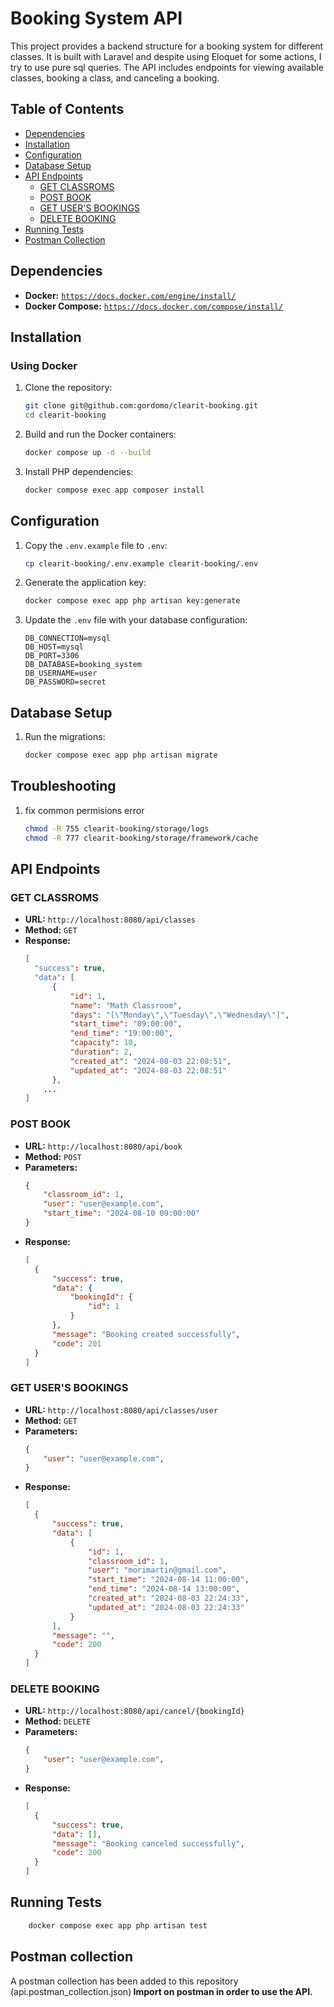 # Booking System API

This project provides a backend structure for a booking system for different classes. It is built with Laravel and despite using Eloquet for some actions, I try to use pure sql queries.
The API includes endpoints for viewing available classes, booking a class, and canceling a booking.

## Table of Contents
- [Dependencies](#dependencies)
- [Installation](#installation)
- [Configuration](#configuration)
- [Database Setup](#database-setup)
- [API Endpoints](#api-endpoints)
  - [GET CLASSROMS](#get-classroms)
  - [POST BOOK](#post-book)
  - [GET USER'S BOOKINGS](#get-users-bookings)
  - [DELETE BOOKING](#delete-booking)
- [Running Tests](#running-tests)
- [Postman Collection](#postman-collection)

## Dependencies
- **Docker:** [`https://docs.docker.com/engine/install/`](https://docs.docker.com/engine/install/)
- **Docker Compose:** [`https://docs.docker.com/compose/install/`](https://docs.docker.com/compose/install/)


## Installation

### Using Docker

1. Clone the repository:
    ```sh
    git clone git@github.com:gordomo/clearit-booking.git
    cd clearit-booking
    ```

2. Build and run the Docker containers:
    ```sh
    docker compose up -d --build
    ```

3. Install PHP dependencies:
    ```sh
    docker compose exec app composer install
    ```

## Configuration

1. Copy the `.env.example` file to `.env`:
    ```sh
    cp clearit-booking/.env.example clearit-booking/.env
    ```

2. Generate the application key:
    ```sh
    docker compose exec app php artisan key:generate
    ```

3. Update the `.env` file with your database configuration:
    ```env
    DB_CONNECTION=mysql
    DB_HOST=mysql
    DB_PORT=3306
    DB_DATABASE=booking_system
    DB_USERNAME=user
    DB_PASSWORD=secret
    ```

## Database Setup

1. Run the migrations:
    ```sh
    docker compose exec app php artisan migrate
    ```
## Troubleshooting
1. fix common permisions error
    ```sh
    chmod -R 755 clearit-booking/storage/logs
    chmod -R 777 clearit-booking/storage/framework/cache
    ```
    
## API Endpoints

### GET CLASSROMS

- **URL:** `http://localhost:8080/api/classes`
- **Method:** `GET`
- **Response:**
  ```json
  [
    "success": true,
    "data": [
        {
            "id": 1,
            "name": "Math Classroom",
            "days": "[\"Monday\",\"Tuesday\",\"Wednesday\"]",
            "start_time": "09:00:00",
            "end_time": "19:00:00",
            "capacity": 10,
            "duration": 2,
            "created_at": "2024-08-03 22:08:51",
            "updated_at": "2024-08-03 22:08:51"
        },
      ...
  ]
  ```
### POST BOOK

- **URL:** `http://localhost:8080/api/book`
- **Method:** `POST`
- **Parameters:** 
    ```json
    {
        "classroom_id": 1,
        "user": "user@example.com",
        "start_time": "2024-08-10 09:00:00"
    }
    ```
- **Response:**
  ```json
  [
    {
        "success": true,
        "data": {
            "bookingId": {
                "id": 1
            }
        },
        "message": "Booking created successfully",
        "code": 201
    }
  ]

### GET USER'S BOOKINGS

- **URL:** `http://localhost:8080/api/classes/user`
- **Method:** `GET`
- **Parameters:** 
    ```json
    {
        "user": "user@example.com",
    }
    ```
- **Response:**
  ```json
  [
    {
        "success": true,
        "data": [
            {
                "id": 1,
                "classroom_id": 1,
                "user": "morimartin@gmail.com",
                "start_time": "2024-08-14 11:00:00",
                "end_time": "2024-08-14 13:00:00",
                "created_at": "2024-08-03 22:24:33",
                "updated_at": "2024-08-03 22:24:33"
            }
        ],
        "message": "",
        "code": 200
    }
  ]

### DELETE BOOKING

- **URL:** `http://localhost:8080/api/cancel/{bookingId}`
- **Method:** `DELETE`
- **Parameters:** 
    ```json
    {
        "user": "user@example.com",
    }
    ```
- **Response:**
  ```json
  [
    {
        "success": true,
        "data": [],
        "message": "Booking canceled successfully",
        "code": 200
    }
  ]  


## Running Tests
```sh
    docker compose exec app php artisan test
```

## Postman collection

A postman collection has been added to this repository (api.postman_collection.json)<b>
Import on postman in order to use the API.



